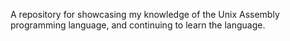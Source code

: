 A repository for showcasing my knowledge of the Unix Assembly programming language, and continuing to learn the language.
